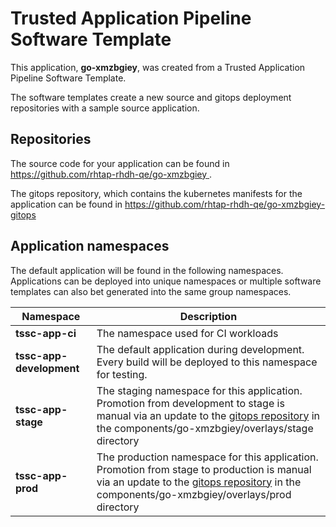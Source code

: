 # Trusted Application Pipeline Software Template

This application, **go-xmzbgiey**, was created from a Trusted Application Pipeline Software Template.

The software templates create a new source and gitops deployment repositories with a sample source application. 

## Repositories

The source code for your application can be found in [https://github.com/rhtap-rhdh-qe/go-xmzbgiey ](https://github.com/rhtap-rhdh-qe/go-xmzbgiey ).
 
The gitops repository, which contains the kubernetes manifests for the application can be found in 
[https://github.com/rhtap-rhdh-qe/go-xmzbgiey-gitops ](https://github.com/rhtap-rhdh-qe/go-xmzbgiey-gitops ) 

## Application namespaces 

The default application will be found in the following namespaces. Applications can be deployed into unique namespaces or multiple software templates can also bet generated into the same group namespaces.  

|  Namespace   |  Description   |  
| -------- | -------- |
| **tssc-app-ci** | The namespace used for CI workloads |
| **tssc-app-development** | The default application during development. Every build will be deployed to this namespace for testing. |
| **tssc-app-stage** | The staging namespace for this application. Promotion from development to stage is manual via an update to the [gitops repository](https://github.com/rhtap-rhdh-qe/go-xmzbgiey-gitops ) in the components/go-xmzbgiey/overlays/stage directory |
| **tssc-app-prod** | The production namespace for this application. Promotion from stage to production is manual via an update to the [gitops repository](https://github.com/rhtap-rhdh-qe/go-xmzbgiey-gitops ) in the components/go-xmzbgiey/overlays/prod directory |